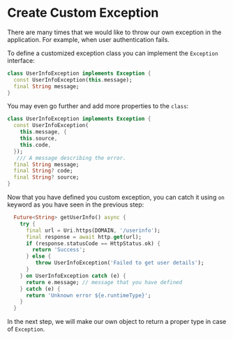 # Create Custom Exception

There are many times that we would like to throw our own exception in the application. For example, when user authentication fails.

<!-- I try to avoid words like "simply." Just in case it takes the person a couple of extra minutes to grasp the concept, don't wanna make em feel bad :) -->
To define a customized exception class you can implement the `Exception` interface:

```dart
class UserInfoException implements Exception {
  const UserInfoException(this.message);
  final String message;
}
```

You may even go further and add more properties to the `class`:

```dart
class UserInfoException implements Exception {
  const UserInfoException(
    this.message, {
    this.source,
    this.code,
  });
   /// A message describing the error.
  final String message;
  final String? code;
  final String? source;
}
```

Now that you have defined you custom exception, you can catch it using `on` keyword as you have seen in the previous step:

```dart
  Future<String> getUserInfo() async {
    try {
      final url = Uri.https(DOMAIN, '/userinfo');
      final response = await http.get(url);
      if (response.statusCode == HttpStatus.ok) {
        return 'Success';
      } else {
         throw UserInfoException('Failed to get user details');
      }
    } on UserInfoException catch (e) {
      return e.message; // message that you have defined
    } catch (e) {
      return 'Unknown error ${e.runtimeType}';
    }
  }
```

In the next step, we will make our own object to return a proper type in case of `Exception`.

